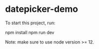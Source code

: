 # datepicker-demo

To start this project, run:

npm install
npm run dev

Note: make sure to use node version >= 12.